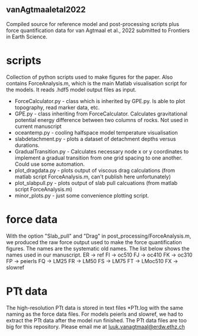 ## vanAgtmaaletal2022
Compiled source for reference model and post-processing scripts plus force quantification data for van Agtmaal et al., 2022 submitted to Frontiers in Earth Science. 

# scripts
Collection of python scripts used to make figures for the paper.
Also contains ForceAnalysis.m, which is the main Matlab visualisation script for the models. It reads .hdf5 model output files as input.

* ForceCalculator.py - class which is inherited by GPE.py. Is able to plot topography, read marker data, etc.
* GPE.py - class inheriting from ForceCalculator. Calculates gravitational potential energy difference between two columns of rocks. Not used in current manuscript
* oceantemp.py - cooling halfspace model temperature visualisation
* slabdetachment.py - plots a dataset of detachment depths versus durations.
* GradualTransition.py - Calculates necessary node x or y coordinates to implement a gradual transition from one grid spacing to one another. Could use some automation.
* plot_dragdata.py - plots output of viscous drag calculations (from matlab script ForceAnalysis.m, can't publish here unfortunately)
* plot_slabpull.py - plots output of slab pull calcuations (from matlab script ForceAnalysis.m)
* minor_plots.py - just some convenience plotting script. 

# force data
With the option "Slab_pull" and "Drag" in post_processing/ForceAnalysis.m, we produced the raw force output used to make the force quantification figures.
The names are the systematic old names. The list below shows the names used in our manuscript. 
ER -> ref
FI -> oc510
FJ -> oc410
FK -> oc310
FP -> peierls
FQ -> LM25
FR -> LM50
FS -> LM75
FT -> LMoc510
FX -> slowref

# PTt data
The high-resolution PTt data is stored in text files *PTt.log with the same naming as the force data files. 
For models peierls and slowref, we had to extract the PTt data after the model run finished.
The PTt data files are too big for this repository. Please email me at luuk.vanagtmaal@erdw.ethz.ch 

